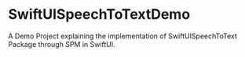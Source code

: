 # SwiftUISpeechToTextDemo
A Demo Project explaining the implementation of SwiftUISpeechToText Package through SPM in SwiftUI.

